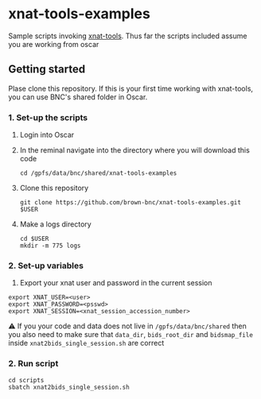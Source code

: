 # xnat-tools-examples

Sample scripts invoking [xnat-tools](https://github.com/brown-bnc/xnat-tools).
Thus far the scripts included assume you are working from oscar

## Getting started

Plase clone this repository. If this is your first time working with xnat-tools, you can use BNC's shared folder in Oscar.

### 1. Set-up the scripts

1. Login into Oscar

2. In the reminal navigate into the directory where you will download this code

   ```
   cd /gpfs/data/bnc/shared/xnat-tools-examples
   ```

3. Clone this repository

   ```
   git clone https://github.com/brown-bnc/xnat-tools-examples.git $USER
   ```

4. Make a logs directory

   ```
   cd $USER
   mkdir -m 775 logs
   ```

### 2. Set-up variables

1. Export your xnat user and password in the current session

```
export XNAT_USER=<user>
export XNAT_PASSWORD=<psswd>
export XNAT_SESSION=<xnat_session_accession_number>
```

⚠️ If you your code and data does not live in `/gpfs/data/bnc/shared` then you also need to make sure that `data_dir`, `bids_root_dir` and `bidsmap_file` inside `xnat2bids_single_session.sh` are correct

### 2. Run script

```
cd scripts
sbatch xnat2bids_single_session.sh
```
